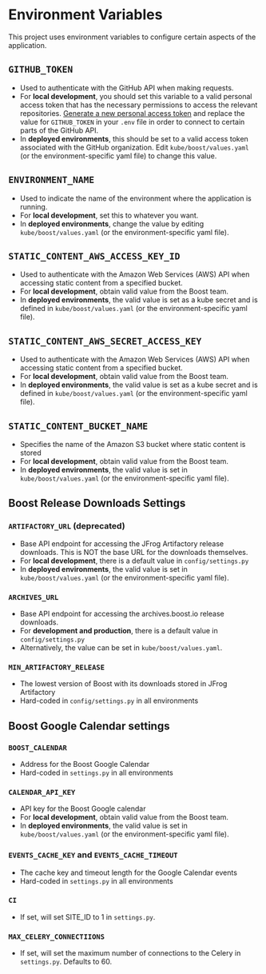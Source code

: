 # Environment Variables

This project uses environment variables to configure certain aspects of the application.

## `GITHUB_TOKEN`

- Used to authenticate with the GitHub API when making requests.
- For **local development**, you should set this variable to a valid personal access token that has the necessary permissions to access the relevant repositories. [Generate a new personal access token](https://github.com/settings/tokens) and replace the value for `GITHUB_TOKEN` in your `.env` file in order to connect to certain parts of the GitHub API.
- In **deployed environments**, this should be set to a valid access token associated with the GitHub organization. Edit `kube/boost/values.yaml` (or the environment-specific yaml file) to change this value.


## `ENVIRONMENT_NAME`

- Used to indicate the name of the environment where the application is running.
- For **local development**, set this to whatever you want.
- In **deployed environments**, change the value by editing `kube/boost/values.yaml` (or the environment-specific yaml file).


## `STATIC_CONTENT_AWS_ACCESS_KEY_ID`

- Used to authenticate with the Amazon Web Services (AWS) API when accessing static content from a specified bucket.
- For **local development**, obtain valid value from the Boost team.
- In **deployed environments**, the valid value is set as a kube secret and is defined in `kube/boost/values.yaml` (or the environment-specific yaml file).


## `STATIC_CONTENT_AWS_SECRET_ACCESS_KEY`

- Used to authenticate with the Amazon Web Services (AWS) API when accessing static content from a specified bucket.
- For **local development**, obtain valid value from the Boost team.
- In **deployed environments**, the valid value is set as a kube secret and is defined in `kube/boost/values.yaml` (or the environment-specific yaml file).


## `STATIC_CONTENT_BUCKET_NAME`

- Specifies the name of the Amazon S3 bucket where static content is stored
- For **local development**, obtain valid value from the Boost team.
- In **deployed environments**, the valid value is set in `kube/boost/values.yaml` (or the environment-specific yaml file).

## Boost Release Downloads Settings

### `ARTIFACTORY_URL` (deprecated)

- Base API endpoint for accessing the JFrog Artifactory release downloads. This is NOT the base URL for the downloads themselves.
- For **local development**, there is a default value in `config/settings.py`
- In **deployed environments**, the valid value is set in `kube/boost/values.yaml` (or the environment-specific yaml file).

### `ARCHIVES_URL`

- Base API endpoint for accessing the archives.boost.io release downloads.
- For **development and production**, there is a default value in `config/settings.py`
- Alternatively, the value can be set in `kube/boost/values.yaml`.

### `MIN_ARTIFACTORY_RELEASE`

- The lowest version of Boost with its downloads stored in JFrog Artifactory
- Hard-coded in `config/settings.py` in all environments

## Boost Google Calendar settings

### `BOOST_CALENDAR`

- Address for the Boost Google Calendar
- Hard-coded in `settings.py` in all environments
### `CALENDAR_API_KEY`

- API key for the Boost Google calendar
- For **local development**, obtain valid value from the Boost team.
- In **deployed environments**, the valid value is set in `kube/boost/values.yaml` (or the environment-specific yaml file).

### `EVENTS_CACHE_KEY` and `EVENTS_CACHE_TIMEOUT`

- The cache key and timeout length for the Google Calendar events
- Hard-coded in `settings.py` in all environments

### `CI`

- If set, will set SITE_ID to 1 in `settings.py`.

### `MAX_CELERY_CONNECTIIONS`

- If set, will set the maximum number of connections to the Celery in `settings.py`. Defaults to 60.

